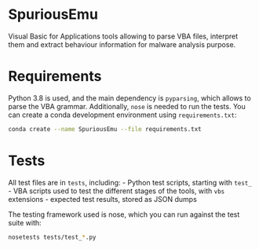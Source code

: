 SpuriousEmu
====

Visual Basic for Applications tools allowing to parse VBA files, interpret them and extract behaviour information for malware analysis purpose.

# Requirements

Python 3.8 is used, and the main dependency is `pyparsing`, which allows to parse the VBA grammar. Additionally, `nose` is needed to run the tests. You can create a conda development environment using `requirements.txt`:

```bash
conda create --name SpuriousEmu --file requirements.txt
```

# Tests

All test files are in `tests`, including:
    - Python test scripts, starting with `test_`
    - VBA scripts used to test the different stages of the tools, with `vbs` extensions
    - expected test results, stored as JSON dumps

The testing framework used is nose, which you can run against the test suite with:

```bash
nosetests tests/test_*.py
```
